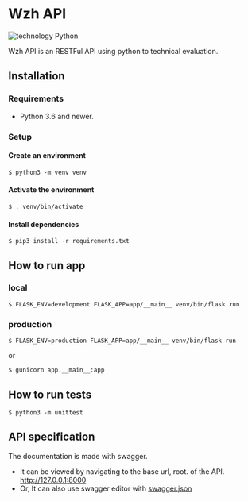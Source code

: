 # Wzh API

![technology Python](https://img.shields.io/badge/technology-python-blue.svg)

Wzh API is an RESTFul API using python to technical evaluation.

## Installation

### Requirements
- Python 3.6 and newer.

### Setup

#### Create an environment
```shell
$ python3 -m venv venv
```

#### Activate the environment
```shell
$ . venv/bin/activate
```

#### Install dependencies
```shell
$ pip3 install -r requirements.txt
```

## How to run app

### local
```shell
$ FLASK_ENV=development FLASK_APP=app/__main__ venv/bin/flask run
```
### production
```shell
$ FLASK_ENV=production FLASK_APP=app/__main__ venv/bin/flask run
```
or
```shell
$ gunicorn app.__main__:app
```

## How to run tests
```shell
$ python3 -m unittest
```

## API specification
The documentation is made with swagger.
- It can be viewed by navigating to the base url, root. of the API. http://127.0.0.1:8000
- Or, It can also use swagger editor with [swagger.json]

[swagger.json]: https://raw.githubusercontent.com/pgarduino/wzh-api/master/doc/specs/swagger.json

